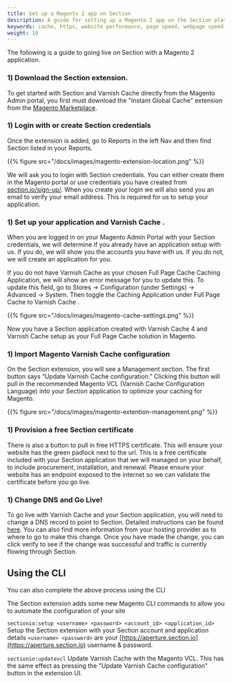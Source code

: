 ```yaml
---
title: Set up a Magento 2 app on Section
description: A guide for setting up a Magento 2 app on the Section platform.
keywords: cache, https, website performance, page speed, webpage speed, website security, content delivery network, CDN
weight: 10
---
```


The following is a guide to going live on Section with a Magento 2 application.

### 1) Download the Section extension.

To get started with Section and Varnish Cache directly from the Magento Admin portal, you first must download the "Instant Global Cache" extension from the [Magento Marketplace](https://marketplace.magento.com/sectionio-metrics.html).

### 1) Login with or create Section credentials

Once the extension is added, go to Reports in the left Nav and then find Section listed in your Reports.

{{% figure src="/docs/images/magento-extension-location.png" %}}

We will ask you to login with Section credentials. You can either create them in the Magento portal or use credentials you have created from [section.io/sign-up/](https://www.section.io/sign-up/). When you create your login we will also send you an email to verify your email address. This is required for us to setup your application.

### 1) Set up your application and Varnish Cache .

When you are logged in on your Magento Admin Portal with your Section credentials, we will determine if you already have an application setup with us. If you do, we will show you the accounts you have with us. If you do not, we will create an application for you.

If you do not have Varnish Cache  as your chosen Full Page Cache Caching Application, we will show an error message for you to update this. To update this field, go to Stores -> Configuration (under Settings) -> Advanced -> System. Then toggle the Caching Application under Full Page Cache to Varnish Cache .

{{% figure src="/docs/images/magento-cache-settings.png" %}}

Now you have a Section application created with Varnish Cache 4 and Varnish Cache  setup as your Full Page Cache solution in Magento.

### 1) Import Magento Varnish Cache  configuration

On the Section extension, you will see a Management section. The first button says “Update Varnish Cache configuration.” Clicking this button will pull in the recommended Magento VCL (Varnish Cache Configuration Language) into your Section application to optimize your caching for Magento.

{{% figure src="/docs/images/magento-extention-management.png" %}}

### 1) Provision a free Section certificate

There is also a button to pull in free HTTPS certificate. This will ensure your website has the green padlock next to the url. This is a free certificate included with your Section application that we will managed on your behalf, to include procurement, installation, and renewal. Please ensure your website has an endpoint exposed to the internet so we can validate the certificate before you go live.

### 1) Change DNS and Go Live!

To go live with Varnish Cache and your Section application, you will need to change a DNS record to point to Section. Detailed instructions can be found [here](https://www.section.io/docs/change-dns/#dns-hosting-with-your-current-provider). You can also find more information from your hosting provider as to where to go to make this change. Once you have made the change, you can click verify to see if the change was successful and traffic is currently flowing through Section.

## Using the CLI

You can also complete the above process using the CLI

The Section extension adds some new Magento CLI commands to allow you to automate the configuration of your site

`sectionio:setup <username> <password> <account_id> <application_id>`
Setup the Section extension with your Section account and application details `<username> <password>` are your [https://aperture.section.io](https://aperture.section.io) username & password.

`sectionio:updatevcl`
Update Varnish Cache with the Magento VCL. This has the same effect as pressing the "Update Varnish Cache configuration" button in the extension UI.

  [free Turpentine Magento extension]: http://www.magentocommerce.com/magento-connect/turpentine-varnish-cache.html
  [official instructions]: https://github.com/nexcess/magento-turpentine/wiki/Installation
  [lastest Section cli bridge here]: https://github.com/section-io/varnish-cli-bridge/releases/latest
  [Configure and use Varnish]: http://devdocs.magento.com/guides/v2.0/config-guide/varnish/config-varnish.html
  [Install Varnish]: http://devdocs.magento.com/guides/v2.0/config-guide/varnish/config-varnish-install.html
  [Configure Varnish Cache and your web server]: http://devdocs.magento.com/guides/v2.0/config-guide/varnish/config-varnish-configure.html
  [Configure Magento to use Varnish]: http://devdocs.magento.com/guides/v2.0/config-guide/varnish/config-varnish-magento.html
